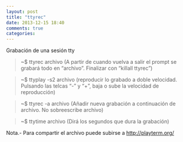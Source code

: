 ```yaml
---
layout: post
title: "ttyrec"
date: 2013-12-15 18:40
comments: true
categories: 
---
```

Grabación de una sesión tty

>~$ ttyrec archivo  (A partir de cuando vuelva a salir el prompt se grabará todo en “archivo”. Finalizar con “killall ttyrec”)

>~$ ttyplay -s2 archivo (reproducir lo grabado a doble velocidad. Pulsando las telcas “-” y “+”, baja o sube la velocidad de reproducción)

>~$ ttyrec -a archivo  (Añadir nueva grabación a continuación de archivo. No sobreescribe archivo)

>~$ ttytime archivo  (Dirá los segundos que dura la grabación)

Nota.- Para compartir el archivo puede subirse a http://playterm.org/


